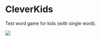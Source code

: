 # CleverKids
Test word game for kids (with single word).

![](https://github.com/8ofproject/CleverKids/blob/master/CleverKidsDemo.gif)
